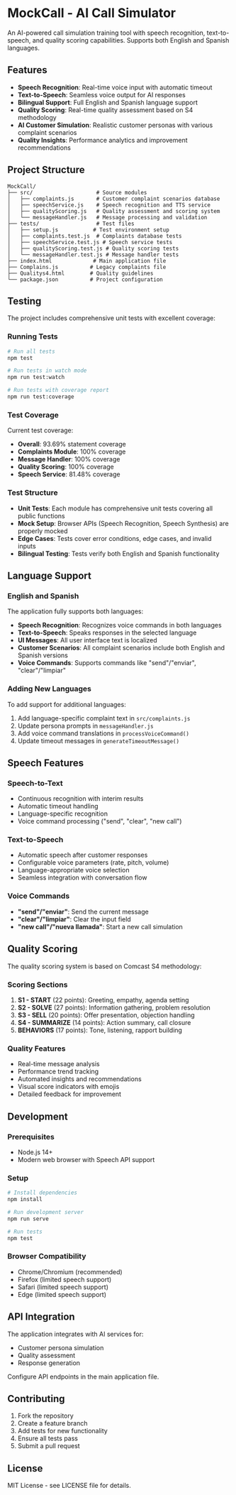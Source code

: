 # MockCall - AI Call Simulator

An AI-powered call simulation training tool with speech recognition, text-to-speech, and quality scoring capabilities. Supports both English and Spanish languages.

## Features

- **Speech Recognition**: Real-time voice input with automatic timeout
- **Text-to-Speech**: Seamless voice output for AI responses
- **Bilingual Support**: Full English and Spanish language support
- **Quality Scoring**: Real-time quality assessment based on S4 methodology
- **AI Customer Simulation**: Realistic customer personas with various complaint scenarios
- **Quality Insights**: Performance analytics and improvement recommendations

## Project Structure

```
MockCall/
├── src/                    # Source modules
│   ├── complaints.js       # Customer complaint scenarios database
│   ├── speechService.js    # Speech recognition and TTS service
│   ├── qualityScoring.js   # Quality assessment and scoring system
│   └── messageHandler.js   # Message processing and validation
├── tests/                  # Test files
│   ├── setup.js           # Test environment setup
│   ├── complaints.test.js  # Complaints database tests
│   ├── speechService.test.js # Speech service tests
│   ├── qualityScoring.test.js # Quality scoring tests
│   └── messageHandler.test.js # Message handler tests
├── index.html             # Main application file
├── Complains.js          # Legacy complaints file
├── Qualitys4.html        # Quality guidelines
└── package.json          # Project configuration
```

## Testing

The project includes comprehensive unit tests with excellent coverage:

### Running Tests

```bash
# Run all tests
npm test

# Run tests in watch mode
npm run test:watch

# Run tests with coverage report
npm run test:coverage
```

### Test Coverage

Current test coverage:
- **Overall**: 93.69% statement coverage
- **Complaints Module**: 100% coverage
- **Message Handler**: 100% coverage  
- **Quality Scoring**: 100% coverage
- **Speech Service**: 81.48% coverage

### Test Structure

- **Unit Tests**: Each module has comprehensive unit tests covering all public functions
- **Mock Setup**: Browser APIs (Speech Recognition, Speech Synthesis) are properly mocked
- **Edge Cases**: Tests cover error conditions, edge cases, and invalid inputs
- **Bilingual Testing**: Tests verify both English and Spanish functionality

## Language Support

### English and Spanish
The application fully supports both languages:

- **Speech Recognition**: Recognizes voice commands in both languages
- **Text-to-Speech**: Speaks responses in the selected language
- **UI Messages**: All user interface text is localized
- **Customer Scenarios**: All complaint scenarios include both English and Spanish versions
- **Voice Commands**: Supports commands like "send"/"enviar", "clear"/"limpiar"

### Adding New Languages

To add support for additional languages:

1. Add language-specific complaint text in `src/complaints.js`
2. Update persona prompts in `messageHandler.js`
3. Add voice command translations in `processVoiceCommand()`
4. Update timeout messages in `generateTimeoutMessage()`

## Speech Features

### Speech-to-Text
- Continuous recognition with interim results
- Automatic timeout handling
- Language-specific recognition
- Voice command processing ("send", "clear", "new call")

### Text-to-Speech
- Automatic speech after customer responses
- Configurable voice parameters (rate, pitch, volume)
- Language-appropriate voice selection
- Seamless integration with conversation flow

### Voice Commands
- **"send"/"enviar"**: Send the current message
- **"clear"/"limpiar"**: Clear the input field
- **"new call"/"nueva llamada"**: Start a new call simulation

## Quality Scoring

The quality scoring system is based on Comcast S4 methodology:

### Scoring Sections
1. **S1 - START** (22 points): Greeting, empathy, agenda setting
2. **S2 - SOLVE** (27 points): Information gathering, problem resolution
3. **S3 - SELL** (20 points): Offer presentation, objection handling
4. **S4 - SUMMARIZE** (14 points): Action summary, call closure
5. **BEHAVIORS** (17 points): Tone, listening, rapport building

### Quality Features
- Real-time message analysis
- Performance trend tracking
- Automated insights and recommendations
- Visual score indicators with emojis
- Detailed feedback for improvement

## Development

### Prerequisites
- Node.js 14+ 
- Modern web browser with Speech API support

### Setup
```bash
# Install dependencies
npm install

# Run development server
npm run serve

# Run tests
npm test
```

### Browser Compatibility
- Chrome/Chromium (recommended)
- Firefox (limited speech support)
- Safari (limited speech support)
- Edge (limited speech support)

## API Integration

The application integrates with AI services for:
- Customer persona simulation
- Quality assessment
- Response generation

Configure API endpoints in the main application file.

## Contributing

1. Fork the repository
2. Create a feature branch
3. Add tests for new functionality
4. Ensure all tests pass
5. Submit a pull request

## License

MIT License - see LICENSE file for details.